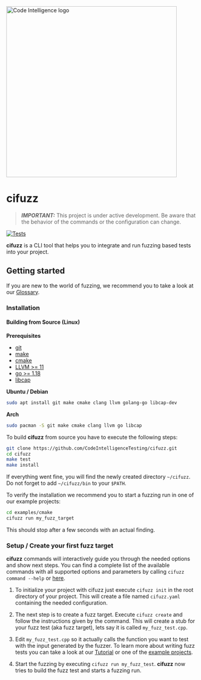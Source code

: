 <a href="https://www.code-intelligence.com/">
<img src="https://www.code-intelligence.com/hubfs/Logos/CI%20Logos/Logo_quer_white.png" alt="Code Intelligence logo" width="450px">
</a>

# cifuzz

> **_IMPORTANT:_** This project is under active development. 
Be aware that the behavior of the commands or the configuration 
can change.

[![Tests](https://github.com/CodeIntelligenceTesting/cifuzz/actions/workflows/pipeline_pr.yml/badge.svg?branch=main)](https://github.com/CodeIntelligenceTesting/cifuzz/actions/workflows/pipeline_pr.yml)

**cifuzz** is a CLI tool that helps you to integrate and run fuzzing 
based tests into your project.

## Getting started
If you are new to the world of fuzzing, we recommend you to take a 
look at our [Glossary](docs/Glossary.md).

### Installation

#### Building from Source (Linux)

**Prerequisites**
* [git](https://git-scm.com/)
* [make](https://www.gnu.org/software/make/)
* [cmake](https://cmake.org/)
* [LLVM >= 11](https://clang.llvm.org/get_started.html)
* [go >= 1.18](https://go.dev/doc/install)
* [libcap](https://man7.org/linux/man-pages/man3/libcap.3.html)


**Ubuntu / Debian**
```bash
sudo apt install git make cmake clang llvm golang-go libcap-dev 
```

**Arch**
```bash
sudo pacman -S git make cmake clang llvm go libcap
```

To build **cifuzz** from source you have to execute the following steps:
```bash
git clone https://github.com/CodeIntelligenceTesting/cifuzz.git
cd cifuzz
make test
make install
```
If everything went fine, you will find the newly created directory 
`~/cifuzz`. Do not forget to add `~/cifuzz/bin` to your `$PATH`.

To verify the installation we recommend you to start a fuzzing run
in one of our example projects:
``` bash
cd examples/cmake
cifuzz run my_fuzz_target
```
This should stop after a few seconds with an actual finding.

### Setup / Create your first fuzz target
**cifuzz** commands will interactively guide you through the needed 
options and show next steps. You can find a complete 
list of the available commands with all supported options and 
parameters by calling `cifuzz command --help` or 
[here](https://github.com/CodeIntelligenceTesting/cifuzz/wiki/cifuzz).

1. To initialize your project with cifuzz just execute `cifuzz init` 
in the root directory of your project. This will create a file named 
`cifuzz.yaml` containing the needed configuration.

2. The next step is to create a fuzz target. Execute `cifuzz create` 
and follow the instructions given by the command. This will create a 
stub for your fuzz test (aka fuzz target), lets say it is called 
`my_fuzz_test.cpp`.

3. Edit `my_fuzz_test.cpp` so it actually calls the function you want 
to test with the input generated by the fuzzer. To learn more about 
writing fuzz tests you can take a look at our 
[Tutorial](docs/How-To-Write-A-Fuzz-Test.md) or one of the 
[example projects](examples).

4. Start the fuzzing by executing `cifuzz run my_fuzz_test`. 
**cifuzz** now tries to build the fuzz test and starts a fuzzing run.



